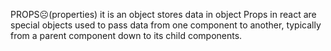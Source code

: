 PROPS☹(properties) it is an object stores data in object
Props in react are special objects used to pass data from one component to another, typically from a parent component down to its child components.
